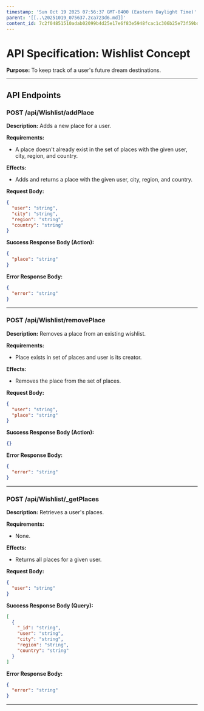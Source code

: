 ```yaml
---
timestamp: 'Sun Oct 19 2025 07:56:37 GMT-0400 (Eastern Daylight Time)'
parent: '[[..\20251019_075637.2ca723d6.md]]'
content_id: 7c2f04851510adab02099b4d25e17e6f83e5948fcac1c306b25e73f59bd9c77f
---
```


# API Specification: Wishlist Concept

**Purpose:** To keep track of a user's future dream destinations.

***

## API Endpoints

### POST /api/Wishlist/addPlace

**Description:** Adds a new place for a user.

**Requirements:**

* A place doesn't already exist in the set of places with the given user, city, region, and country.

**Effects:**

* Adds and returns a place with the given user, city, region, and country.

**Request Body:**

```json
{
  "user": "string",
  "city": "string",
  "region": "string",
  "country": "string"
}
```

**Success Response Body (Action):**

```json
{
  "place": "string"
}
```

**Error Response Body:**

```json
{
  "error": "string"
}
```

***

### POST /api/Wishlist/removePlace

**Description:** Removes a place from an existing wishlist.

**Requirements:**

* Place exists in set of places and user is its creator.

**Effects:**

* Removes the place from the set of places.

**Request Body:**

```json
{
  "user": "string",
  "place": "string"
}
```

**Success Response Body (Action):**

```json
{}
```

**Error Response Body:**

```json
{
  "error": "string"
}
```

***

### POST /api/Wishlist/\_getPlaces

**Description:** Retrieves a user's places.

**Requirements:**

* None.

**Effects:**

* Returns all places for a given user.

**Request Body:**

```json
{
  "user": "string"
}
```

**Success Response Body (Query):**

```json
[
  {
    "_id": "string",
    "user": "string",
    "city": "string",
    "region": "string",
    "country": "string"
  }
]
```

**Error Response Body:**

```json
{
  "error": "string"
}
```

***
